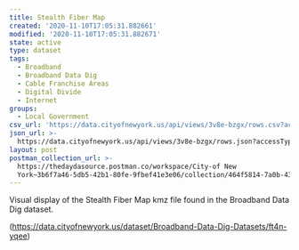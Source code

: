 ```yaml
---
title: Stealth Fiber Map
created: '2020-11-10T17:05:31.882661'
modified: '2020-11-10T17:05:31.882671'
state: active
type: dataset
tags:
  - Broadband
  - Broadband Data Dig
  - Cable Franchise Areas
  - Digital Divide
  - Internet
groups:
  - Local Government
csv_url: 'https://data.cityofnewyork.us/api/views/3v8e-bzgx/rows.csv?accessType=DOWNLOAD'
json_url: >-
  https://data.cityofnewyork.us/api/views/3v8e-bzgx/rows.json?accessType=DOWNLOAD
layout: post
postman_collection_url: >-
  https://thedaydasource.postman.co/workspace/City-of New
  York~3b6f7a46-5db5-42b1-80fe-9fbef41e3e06/collection/464f5814-7a0b-43b3-9355-f8dc834f7f04
---
```

Visual display of the Stealth Fiber Map kmz file found in the Broadband Data Dig dataset.

(https://data.cityofnewyork.us/dataset/Broadband-Data-Dig-Datasets/ft4n-yqee)
